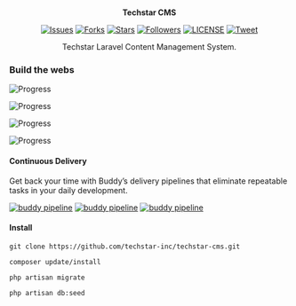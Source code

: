 <p align="center">
</a><br>
    <b>Techstar CMS</b>
</p>
<p align="center">
    <a href="https://github.com/techstar-inc/techstar-cms/issues">
        <img src="https://img.shields.io/github/issues/techstar-inc/techstar-cms.svg"
            alt="Issues"></a>
     <a href="https://github.com/techstar-inc/techstar-cms/fork">
        <img src="https://img.shields.io/github/forks/techstar-inc/techstar-cms.svg?style=social&label=Fork"
            alt="Forks"></a>
    <a href="https://github.com/techstar-inc/techstar-cms/stargazers">
        <img src="https://img.shields.io/github/stars/techstar-inc/techstar-cms.svg?style=social&label=Stars"
            alt="Stars"></a>
    <a href="https://github.com/tortuvshin/">
        <img src="https://img.shields.io/github/followers/tortuvshin.svg?style=social&label=Follow"
            alt="Followers"></a>
    <a href="https://raw.githubusercontent.com/techstar-inc/techstar-cms/master/LICENSE">
        <img src="https://img.shields.io/badge/license-MIT-blue.svg"
            alt="LICENSE"></a>
    <a href="https://twitter.com/intent/tweet?text=Wow:&url=%5Bobject%20Object%5D">
        <img src="https://img.shields.io/twitter/url/https/github.com/techstar-inc/techstar-cms.svg?style=social"
            alt="Tweet"></a>
</p>

<p align="center">
Techstar Laravel Content Management System.
</p>

### Build the webs

![Progress](http://progressed.io/bar/98?title=www.traveltomongolia.net) 

![Progress](http://progressed.io/bar/85?title=www.coolomongolia.com) 

![Progress](http://progressed.io/bar/35?title=www.silkroadmongolian.com) 

![Progress](http://progressed.io/bar/60?title=www.uriankhai.mn) 

#### Continuous Delivery

Get back your time with Buddy’s delivery pipelines that eliminate repeatable tasks in your daily development.

[![buddy pipeline](https://app.buddy.works/tortuvshin/techstar-cms/pipelines/pipeline/64556/badge.svg?token=fdea9a0514ed5c7478259f1dc3cb36f755de061e14cae07b50d635501cb3c62a "buddy pipeline")](https://app.buddy.works/tortuvshin/techstar-cms/pipelines/pipeline/64556)
[![buddy pipeline](https://app.buddy.works/tortuvshin/techstar-cms/pipelines/pipeline/64557/badge.svg?token=fdea9a0514ed5c7478259f1dc3cb36f755de061e14cae07b50d635501cb3c62a "buddy pipeline")](https://app.buddy.works/tortuvshin/techstar-cms/pipelines/pipeline/64557)
[![buddy pipeline](https://app.buddy.works/tortuvshin/techstar-cms/pipelines/pipeline/64561/badge.svg?token=fdea9a0514ed5c7478259f1dc3cb36f755de061e14cae07b50d635501cb3c62a "buddy pipeline")](https://app.buddy.works/tortuvshin/techstar-cms/pipelines/pipeline/64561)

#### Install

```
git clone https://github.com/techstar-inc/techstar-cms.git
```

```
composer update/install
```

```
php artisan migrate
```

```
php artisan db:seed
```
